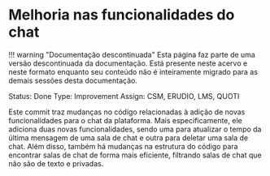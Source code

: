 # Melhoria nas funcionalidades do chat

!!! warning "Documentação descontinuada"
    Esta página faz parte de uma versão descontinuada da documentação. Está presente neste acervo e neste formato enquanto seu conteúdo não é inteiramente migrado para as demais sessões desta documentação.



Status: Done
Type: Improvement
Assign: CSM, ERUDIO, LMS, QUOTI

Este commit traz mudanças no código relacionadas à adição de novas funcionalidades para o chat da plataforma. Mais especificamente, ele adiciona duas novas funcionalidades, sendo uma para atualizar o tempo da última mensagem de uma sala de chat e outra para deletar uma sala de chat. Além disso, também há mudanças na estrutura do código para encontrar salas de chat de forma mais eficiente, filtrando salas de chat que não são de texto e privadas.
